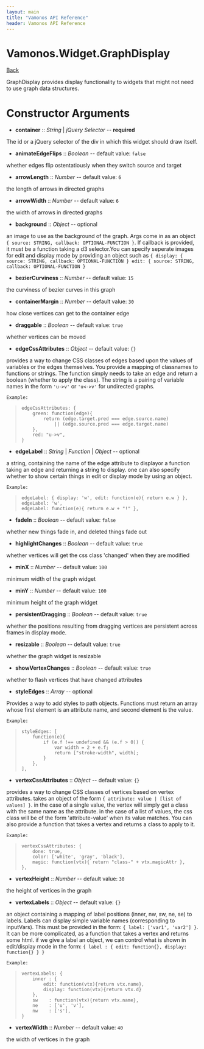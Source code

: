 ```yaml
---
layout: main
title: "Vamonos API Reference"
header: Vamonos API Reference
---
```



Vamonos.Widget.GraphDisplay
===========================

[Back](index.html)

GraphDisplay provides display functionality to widgets that might not need to use graph data structures.


Constructor Arguments
=====================

 * **container** :: *String* | *jQuery Selector* -- **required**

The id or a jQuery selector of the div in which this widget should draw itself.



 * **animateEdgeFlips** :: *Boolean* -- default value: `false`

whether edges flip ostentatiously when they switch source and target



 * **arrowLength** :: *Number* -- default value: `6`

the length of arrows in directed graphs



 * **arrowWidth** :: *Number* -- default value: `6`

the width of arrows in directed graphs



 * **background** :: *Object* -- optional

an image to use as the background of the graph. Args come in as an object `{ source: STRING, callback: OPTIONAL-FUNCTION }`. If callback is provided, it must be a function taking a d3 selector.You can specify seperate images for edit and display mode by providing an object such as `{ display: { source: STRING, callback: OPTIONAL-FUNCTION } edit: { source: STRING, callback: OPTIONAL-FUNCTION }`



 * **bezierCurviness** :: *Number* -- default value: `15`

the curviness of bezier curves in this graph



 * **containerMargin** :: *Number* -- default value: `30`

how close vertices can get to the container edge



 * **draggable** :: *Boolean* -- default value: `true`

whether vertices can be moved



 * **edgeCssAttributes** :: *Object* -- default value: `{}`

provides a way to change CSS classes of edges based upon the values of variables or the edges themselves. You provide a mapping of classnames to functions or strings. The function simply needs to take an edge and return a boolean (whether to apply the class). The string is a pairing of variable names in the form `'u->v'` or `'u<->v'` for undirected graphs.

    Example:

>     edgeCssAttributes: {
>         green: function(edge){
>             return (edge.target.pred === edge.source.name)
>                 || (edge.source.pred === edge.target.name)
>         },
>         red: "u->v",
>     }



 * **edgeLabel** :: *String* | *Function* | *Object* -- optional

a string, containing the name of the edge attribute to displayor a function taking an edge and returning a string to display. one can also specify whether to show certain things in edit or display mode by using an object.

    Example:

>     edgeLabel: { display: 'w', edit: function(e){ return e.w } },
>     edgeLabel: 'w',
>     edgeLabel: function(e){ return e.w + "!" },



 * **fadeIn** :: *Boolean* -- default value: `false`

whether new things fade in, and deleted things fade out



 * **highlightChanges** :: *Boolean* -- default value: `true`

whether vertices will get the css class 'changed' when they are modified



 * **minX** :: *Number* -- default value: `100`

minimum width of the graph widget



 * **minY** :: *Number* -- default value: `100`

minimum height of the graph widget



 * **persistentDragging** :: *Boolean* -- default value: `true`

whether the positions resulting from dragging vertices are persistent across frames in display mode.



 * **resizable** :: *Boolean* -- default value: `true`

whether the graph widget is resizable



 * **showVertexChanges** :: *Boolean* -- default value: `true`

whether to flash vertices that have changed attributes



 * **styleEdges** :: *Array* -- optional

Provides a way to add styles to path objects. Functions must return an array whose first element is an attribute name, and second element is the value.

    Example:

>     styleEdges: [
>         function(e){
>             if (e.f !== undefined && (e.f > 0)) {
>                 var width = 2 + e.f;
>                 return ["stroke-width", width];
>             }
>         },
>     ],



 * **vertexCssAttributes** :: *Object* -- default value: `{}`

provides a way to change CSS classes of vertices based on vertex attributes. takes an object of the form `{ attribute: value | [list of values] }`. in the case of a single value,  the vertex will simply get a class with the same name as the attribute. in the case of a list of values, the css class will be of the form 'attribute-value' when its value matches. You can also provide a function that takes a vertex and returns a class to apply to it.

    Example:

>     vertexCssAttributes: {
>         done: true,
>         color: ['white', 'gray', 'black'],
>         magic: function(vtx){ return "class-" + vtx.magicAttr },
>     },



 * **vertexHeight** :: *Number* -- default value: `30`

the height of vertices in the graph



 * **vertexLabels** :: *Object* -- default value: `{}`

an object containing a mapping of label positions (inner, nw, sw, ne, se) to labels. Labels can display simple variable names (corresponding to inputVars). This must be provided in the form: `{ label: ['var1', 'var2'] }`. It can be more complicated, as a function that takes a vertex and returns some html. if we give a label an object, we can control what is shown in edit/display mode in the form: `{ label : { edit: function{}, display: function{} } }`

    Example:

>     vertexLabels: {
>         inner : {
>             edit: function(vtx){return vtx.name},
>             display: function(vtx){return vtx.d}
>         },
>         sw    : function(vtx){return vtx.name},
>         ne    : ['u', 'v'],
>         nw    : ['s'],
>     }



 * **vertexWidth** :: *Number* -- default value: `40`

the width of vertices in the graph




